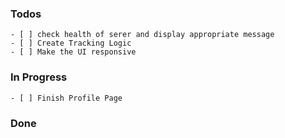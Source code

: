### Todos 

    - [ ] check health of serer and display appropriate message
    - [ ] Create Tracking Logic 
    - [ ] Make the UI responsive 


### In Progress

    - [ ] Finish Profile Page

### Done